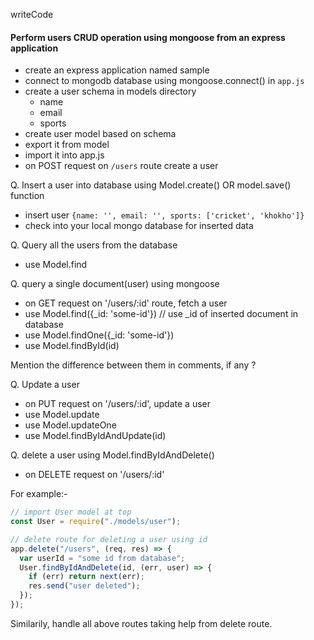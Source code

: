 writeCode

#### Perform users CRUD operation using mongoose from an express application

- create an express application named sample
- connect to mongodb database using mongoose.connect() in `app.js`
- create a user schema in models directory
  - name
  - email
  - sports
- create user model based on schema
- export it from model
- import it into app.js
- on POST request on `/users` route create a user

Q. Insert a user into database using Model.create() OR model.save() function

- insert user `{name: '', email: '', sports: ['cricket', 'khokho']}`
- check into your local mongo database for inserted data

Q. Query all the users from the database

- use Model.find

Q. query a single document(user) using mongoose

- on GET request on '/users/:id' route, fetch a user
- use Model.find({\_id: 'some-id'}) // use \_id of inserted document in database
- use Model.findOne({\_id: 'some-id'})
- use Model.findById(id)

Mention the difference between them in comments, if any ?

Q. Update a user

- on PUT request on '/users/:id', update a user
- use Model.update
- use Model.updateOne
- use Model.findByIdAndUpdate(id)

Q. delete a user using Model.findByIdAndDelete()

- on DELETE request on '/users/:id'

For example:-

```js
// import User model at top
const User = require("./models/user");

// delete route for deleting a user using id
app.delete("/users", (req, res) => {
  var userId = "some id from database";
  User.findByIdAndDelete(id, (err, user) => {
    if (err) return next(err);
    res.send("user deleted");
  });
});
```

Similarily, handle all above routes taking help from delete route.

